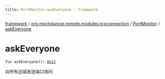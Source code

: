 ```yaml
---
title: PortMonitor.askEveryone - framework
---
```


[framework](../../index.html) / [org.mechdancer.remote.modules.tcpconnection](../index.html) / [PortMonitor](index.html) / [askEveryone](./ask-everyone.html)

# askEveryone

`fun askEveryone(): `[`Unit`](https://kotlinlang.org/api/latest/jvm/stdlib/kotlin/-unit/index.html)

向所有远端发送端口询问

